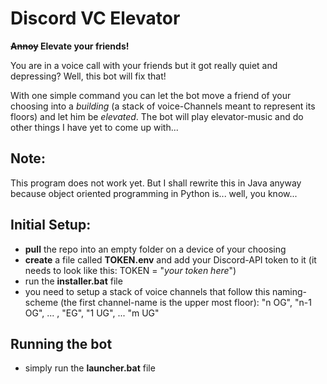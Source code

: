 # Discord VC Elevator
**~~Annoy~~ Elevate your friends!**

You are in a voice call with your friends but it got really quiet and depressing? Well, this bot will fix that!

With one simple command you can let the bot move a friend of your choosing into a _building_ (a stack of voice-Channels meant to represent its floors) and let him be _elevated_. The bot will play elevator-music and do other things I have yet to come up with...

## Note:
This program does not work yet. But I shall rewrite this in Java anyway because object oriented programming in Python is... well, you know... 

## Initial Setup:
- **pull** the repo into an empty folder on a device of your choosing
- **create** a file called **TOKEN.env** and add your Discord-API token to it (it needs to look like this: TOKEN = "_your token here_") 
- run the **installer.bat** file
- you need to setup a stack of voice channels that follow this naming-scheme (the first channel-name is the upper most floor): "n OG", "n-1 OG", ... , "EG", "1 UG", ... "m UG"

## Running the bot
- simply run the **launcher.bat** file
